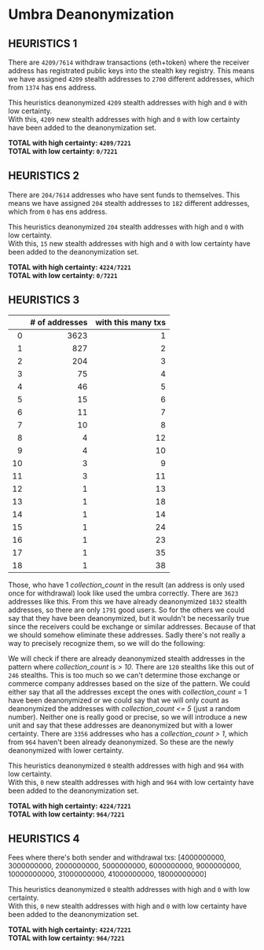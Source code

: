 # Umbra Deanonymization

## HEURISTICS 1

There are `4209/7614` withdraw transactions (eth+token) where the receiver address has registrated public keys into the stealth key registry.
This means we have assigned `4209` stealth addresses to `2700` different addresses, which from `1374` has ens address.

This heuristics deanonymized `4209` stealth addresses with high and `0` with low certainty.  
With this, `4209` new stealth addresses with high and `0` with low certainty have been added to the deanonymization set.

**TOTAL with high certainty: `4209/7221`**  
**TOTAL with low certainty: `0/7221`**

## HEURISTICS 2

There are `204/7614` addresses who have sent funds to themselves.
This means we have assigned `204` stealth addresses to `182` different addresses,
which from `0` has ens address.

This heuristics deanonymized `204` stealth addresses with high and `0` with low certainty.  
With this, `15` new stealth addresses with high and `0` with low certainty have been added to the deanonymization set.

**TOTAL with high certainty: `4224/7221`**  
**TOTAL with low certainty: `0/7221`**

## HEURISTICS 3

|    |   # of addresses |   with this many txs |
|---:|-----------------:|---------------------:|
|  0 |             3623 |                    1 |
|  1 |              827 |                    2 |
|  2 |              204 |                    3 |
|  3 |               75 |                    4 |
|  4 |               46 |                    5 |
|  5 |               15 |                    6 |
|  6 |               11 |                    7 |
|  7 |               10 |                    8 |
|  8 |                4 |                   12 |
|  9 |                4 |                   10 |
| 10 |                3 |                    9 |
| 11 |                3 |                   11 |
| 12 |                1 |                   13 |
| 13 |                1 |                   18 |
| 14 |                1 |                   14 |
| 15 |                1 |                   24 |
| 16 |                1 |                   23 |
| 17 |                1 |                   35 |
| 18 |                1 |                   38 |

Those, who have 1 *collection_count* in the result (an address is only used once for withdrawal) look like used the umbra correctly. There are `3623` addresses like this.
From this we have already deanonymized `1832` stealth addresses, so there are only `1791` good users.
So for the others we could say that they have been deanonymized, but it wouldn't be necessarily true since the receivers could be exchange or similar addresses. Because of that we should somehow eliminate these addresses. Sadly there's not really a way to precisely recognize them, so we will do the following:

We will check if there are already deanonymized stealth addresses in the pattern where *collection_count* is *> 10*.
There are `120` stealths like this out of `246` stealths.
This is too much so we can't determine those exchange or commerce company addresses based on the size of the pattern. We could either say that all the addresses except the ones with *collection_count* = 1 have been deanonymized or we could say that we will only count as deanonymized the addresses with *collection_count* *<= 5* (just a random number).
Neither one is really good or precise, so we will introduce a new unit and say that these addresses are deanonymized but with a lower certainty.
There are `3356` addresses who has a *collection_count* *> 1*, which from `964` haven't been already deanonymized. So these are the newly deanonymized with lower certainty.

This heuristics deanonymized `0` stealth addresses with high and `964` with low certainty.  
With this, `0` new stealth addresses with high and `964` with low certainty have been added to the deanonymization set.

**TOTAL with high certainty: `4224/7221`**  
**TOTAL with low certainty: `964/7221`**

## HEURISTICS 4

Fees where there's both sender and withdrawal txs: [4000000000, 3000000000, 2000000000, 5000000000, 6000000000, 9000000000, 10000000000, 31000000000, 41000000000, 18000000000]

This heuristics deanonymized `0` stealth addresses with high and `0` with low certainty.  
With this, `0` new stealth addresses with high and `0` with low certainty have been added to the deanonymization set.

**TOTAL with high certainty: `4224/7221`**  
**TOTAL with low certainty: `964/7221`**
